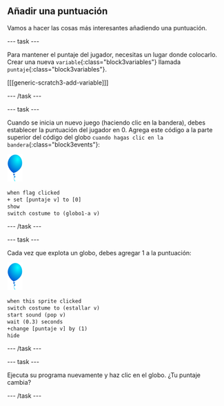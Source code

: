 ## Añadir una puntuación

Vamos a hacer las cosas más interesantes añadiendo una puntuación.

--- task ---

Para mantener el puntaje del jugador, necesitas un lugar donde colocarlo. Crear una nueva `variable`{:class="block3variables"} llamada `puntaje`{:class="block3variables"}.

[[[generic-scratch3-add-variable]]]

--- /task ---

--- task ---

Cuando se inicia un nuevo juego (haciendo clic en la bandera), debes establecer la puntuación del jugador en 0. Agrega este código a la parte superior del código del globo `cuando hagas clic en la bandera`{:class="block3events"}:

![objeto globo](images/balloon-sprite.png)

```blocks3
when flag clicked
+ set [puntaje v] to [0]
show
switch costume to (globo1-a v)
```

--- /task ---

--- task ---

Cada vez que explota un globo, debes agregar 1 a la puntuación:

![objeto globo](images/balloon-sprite.png)

```blocks3
when this sprite clicked
switch costume to (estallar v)
start sound (pop v)
wait (0.3) seconds
+change [puntaje v] by (1)
hide
```

--- /task ---

--- task ---

Ejecuta su programa nuevamente y haz clic en el globo. ¿Tu puntaje cambia?

--- /task ---

